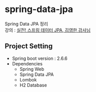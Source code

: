 # spring-data-jpa
Spring Data JPA 정리                            
강의 : [실전! 스프링 데이터 JPA, 김영한 강사님](https://www.inflearn.com/course/%EC%8A%A4%ED%94%84%EB%A7%81-%EB%8D%B0%EC%9D%B4%ED%84%B0-JPA-%EC%8B%A4%EC%A0%84)                             
## Project Setting              
* Spring boot version : 2.6.6                   
* Dependencies
  - Spring Web
  - Spring Data JPA
  - Lombok
  - H2 Database                                       
